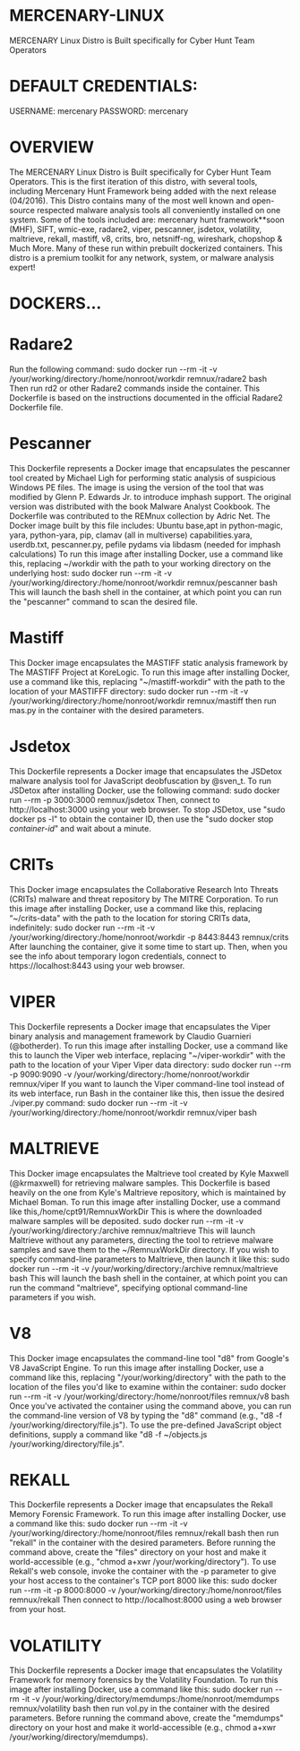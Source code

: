 # MERCENARY-LINUX
MERCENARY Linux Distro is Built specifically for Cyber Hunt Team Operators
# DEFAULT CREDENTIALS:
USERNAME: mercenary                                                                                                    PASSWORD: mercenary

# OVERVIEW
The MERCENARY Linux Distro is Built specifically for Cyber Hunt Team Operators. This is the first iteration of this distro, with several tools, including Mercenary Hunt Framework being added with the next release (04/2016). This Distro contains many of the most well known and open-source respected malware analysis tools all conveniently installed on one system. Some of the tools included are: mercenary hunt framework**soon (MHF), SIFT, wmic-exe, radare2, viper, pescanner, jsdetox, volatility, maltrieve, rekall, mastiff, v8, crits, bro, netsniff-ng, wireshark, chopshop & Much More. Many of these run within prebuilt dockerized containers. This distro is a premium toolkit for any network, system, or malware analysis expert!

# DOCKERS...

# Radare2
Run the following command: 
sudo docker run --rm -it -v /your/working/directory:/home/nonroot/workdir remnux/radare2 bash  
Then run rd2 or other Radare2 commands inside the container.   This Dockerfile is based on the instructions documented in the official Radare2 Dockerfile file.

# Pescanner
This Dockerfile represents a Docker image that encapsulates the pescanner tool created by Michael Ligh for performing static analysis of suspicious Windows PE files. The image is using the version of the tool that was modified by Glenn P. Edwards Jr. to introduce imphash support. The original version was distributed with the book Malware Analyst Cookbook. The Dockerfile was contributed to the REMnux collection by Adric Net. The Docker image built by this file includes: Ubuntu base,apt in python-magic, yara, python-yara, pip, clamav (all in multiverse) capabilities.yara, userdb.txt, pescanner.py, pefile 
pydams via libdasm (needed for imphash calculations) To run this image after installing Docker, use a command like this, replacing ~/workdir with the path to your working directory on the underlying host:
sudo docker run --rm -it -v /your/working/directory:/home/nonroot/workdir remnux/pescanner bash
This will launch the bash shell in the container, at which point you can run the "pescanner" command to scan the desired file. 

# Mastiff
This Docker image encapsulates the MASTIFF static analysis framework by The MASTIFF Project at KoreLogic.
To run this image after installing Docker, use a command like this, replacing "~/mastiff-workdir" with the path to the location of your MASTIFFF directory:
sudo docker run --rm -it -v /your/working/directory:/home/nonroot/workdir remnux/mastiff
then run mas.py in the container with the desired parameters.

# Jsdetox
This Dockerfile represents a Docker image that encapsulates the JSDetox malware analysis tool for JavaScript deobfuscation by @sven_t. To run JSDetox after installing Docker, use the following command:
sudo docker run --rm -p 3000:3000 remnux/jsdetox
Then, connect to http://localhost:3000 using your web browser.
To stop JSDetox, use "sudo docker ps -l" to obtain the container ID, then use the "sudo docker stop *container-id*" and wait about a minute.

# CRITs
This Docker image encapsulates the Collaborative Research Into Threats (CRITs) malware and threat repository by The MITRE Corporation.
To run this image after installing Docker, use a command like this, replacing “~/crits-data" with the path to the location for storing CRITs data, indefinitely:
sudo docker run --rm -it -v /your/working/directory:/home/nonroot/workdir -p 8443:8443 remnux/crits 
After launching the container, give it some time to start up. Then, when you see the info about temporary logon credentials, connect to https://localhost:8443 using your web browser.

# VIPER
This Dockerfile represents a Docker image that encapsulates the Viper binary analysis and management framework by Claudio Guarnieri (@botherder).
To run this image after installing Docker, use a command like this to launch the Viper web interface, replacing "~/viper-workdir" with the path to the location of your Viper Viper data directory:
sudo docker run --rm -p 9090:9090 -v /your/working/directory:/home/nonroot/workdir remnux/viper
If you want to launch the Viper command-line tool instead of its web interface, run Bash in the container like this, then issue the desired ./viper.py command:
sudo docker run --rm -it -v /your/working/directory:/home/nonroot/workdir remnux/viper bash

# MALTRIEVE
This Docker image encapsulates the Maltrieve tool created by Kyle Maxwell (@krmaxwell) for retrieving malware samples.
This Dockerfile is based heavily on the one from Kyle's Maltrieve repository, which is maintained by Michael Boman.
To run this image after installing Docker, use a command like this,/home/cpt91/RemnuxWorkDir
This is where the downloaded malware samples will be deposited.
sudo docker run --rm -it -v /your/working/directory:/archive remnux/maltrieve 
This will launch Maltrieve without any parameters, directing the tool to retrieve
malware samples and save them to the ~/RemnuxWorkDir directory.
If you wish to specify command-line parameters to Maltrieve, then launch it like this:
sudo docker run --rm -it -v /your/working/directory:/archive remnux/maltrieve bash
This will launch the bash shell in the container, at which point you can run the command
"maltrieve", specifying optional command-line parameters if you wish.


# V8
This Docker image encapsulates the command-line tool "d8" from Google's V8 JavaScript Engine.
To run this image after installing Docker, use a command like this, replacing "/your/working/directory" with the path to the location of the files you'd like to examine within the container:
sudo docker run --rm -it -v /your/working/directory:/home/nonroot/files remnux/v8 bash
Once you've activated the container using the command above, you can run the command-line version of V8 by typing the "d8" command (e.g., "d8 -f /your/working/directory/file.js"). To use the pre-defined JavaScript object definitions, supply a command like "d8 -f ~/objects.js /your/working/directory/file.js".

# REKALL
This Dockerfile represents a Docker image that encapsulates the Rekall Memory Forensic Framework. To run this image after installing Docker, use a command like this:
sudo docker run --rm -it -v /your/working/directory:/home/nonroot/files remnux/rekall bash
then run "rekall" in the container with the desired parameters.
Before running the command above, create the "files" directory on your host and make it world-accessible (e.g., "chmod a+xwr /your/working/directory").
To use Rekall's web console, invoke the container with the -p parameter to give your host access to the container's TCP port 8000 like this:
sudo docker run --rm -it -p 8000:8000 -v /your/working/directory:/home/nonroot/files remnux/rekall
Then connect to http://localhost:8000 using a web browser from your host.

# VOLATILITY
This Dockerfile represents a Docker image that encapsulates the Volatility Framework for memory forensics by the Volatility Foundation. To run this image after installing Docker, use a command like this:
sudo docker run --rm -it -v /your/working/directory/memdumps:/home/nonroot/memdumps remnux/volatility bash
then run vol.py in the container with the desired parameters.
Before running the command above, create the "memdumps" directory on your host and make it world-accessible (e.g., chmod a+xwr /your/working/directory/memdumps).
